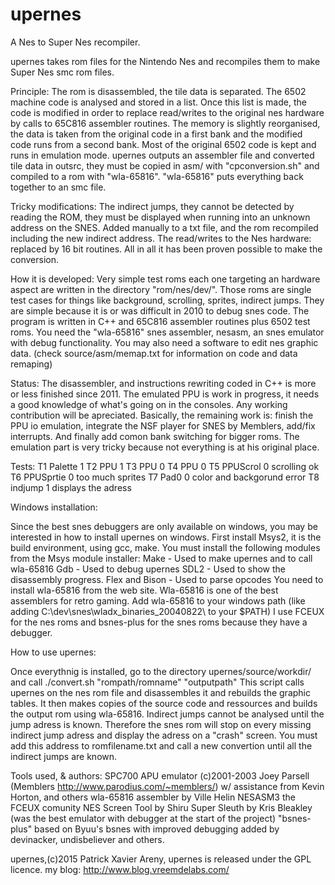 # upernes
A Nes to Super Nes recompiler.

upernes takes rom files for the Nintendo Nes and recompiles them to make Super Nes smc rom files.

Principle:
The rom is disassembled, the tile data is separated. The 6502  machine code is analysed and stored in a list.
Once this list is made, the code is modified in order to replace read/writes to the original nes hardware by
calls to 65C816 assembler routines. The memory is slightly reorganised, the data is taken from the original code
in a first bank and the modified code runs from a second bank. Most of the original 6502 code is kept and runs
in emulation mode.
upernes outputs an assembler file and converted tile data in outsrc, they must be copied in asm/ with "cpconversion.sh"
and compiled to a rom with "wla-65816".
"wla-65816" puts everything back together to an smc file.

Tricky modifications:
The indirect jumps, they cannot be detected by reading the ROM, they must be displayed
when running into an unknown address on the SNES. Added manually to a txt file, and the
rom recompiled including the new indirect address.
The read/writes to the Nes hardware: replaced by 16 bit routines.
All in all it has been proven possible to make the conversion.

How it is developed:
Very simple test roms each one targeting an hardware aspect are written in the directory "rom/nes/dev/".
Those roms are single test cases for things like background, scrolling, sprites, indirect jumps.
They are simple because it is or was difficult in 2010 to debug snes code.
The program is written in C++ and 65C816 assembler routines plus 6502 test roms. You need the "wla-65816" snes
assembler, nesasm, an snes emulator with debug functionality. You may also need a software to edit nes
graphic data.
(check source/asm/memap.txt for information on code and data remaping)

Status:
The disassembler, and instructions rewriting coded in C++ is more or less finished since 2011.
The emulated PPU is work in progress, it needs a good knowledge of what's going on in the consoles.
Any working contribution will be apreciated. Basically, the remaining work is: finish the PPU io emulation,
integrate the NSF player for SNES by Memblers, add/fix interrupts. And finally add comon bank switching for
bigger roms.
The emulation part is very tricky because not everything is at his original place.

Tests:
T1 Palette   1
T2 PPU       1
T3 PPU       0
T4 PPU       0
T5 PPUScrol  0 scrolling ok
T6 PPUSprtie 0 too much sprites
T7 Pad0      0 color and backgorund error
T8 indjump   1 displays the adress


Windows installation:

Since the best snes debuggers are only available on windows, you may be interested in how to install
upernes on windows.
First install Msys2, it is the build environment, using gcc, make.
You must install the following modules from the Msys module installer:
    Make - Used to make upernes and to call wla-65816
    Gdb - Used to debug upernes
    SDL2 - Used to show the disassembly progress.
    Flex and Bison - Used to parse opcodes
You need to install wla-65816 from the web site. Wla-65816 is one of the best assemblers for retro gaming.
Add wla-65816 to your windows path (like adding C:\dev\snes\wladx_binaries_20040822\ to your $PATH)
I use FCEUX for the nes roms and bsnes-plus for the snes roms because they have a debugger.

How to use upernes:

Once everythnig is installed, go to the directory upernes/source/workdir/ and call ./convert.sh "rompath/romname" "outputpath"
This script calls upernes on the nes rom file and disassembles it and rebuilds the graphic tables. It then makes copies
of the source code and ressources and builds the output rom using wla-65816.
Indirect jumps cannot be analysed until the jump adress is known. Therefore the snes rom will stop on every missing
indirect jump adress and display the adress on a "crash" screen. You must add this address to romfilename.txt and call a new
convertion until all the indirect jumps are known.

Tools used, & authors:
SPC700 APU emulator (c)2001-2003 Joey Parsell (Memblers http://www.parodius.com/~memblers/) w/ assistance from Kevin Horton, and others
wla-65816 assembler by Ville Helin
NESASM3
the FCEUX comunity
NES Screen Tool by Shiru
Super Sleuth by Kris Bleakley (was the best emulator with debugger at the start of the project)
"bsnes-plus" based on Byuu's bsnes with improved debugging added by devinacker, undisbeliever and others.


upernes,(c)2015 Patrick Xavier Areny, upernes is released under the GPL licence.
my blog: http://www.blog.vreemdelabs.com/

